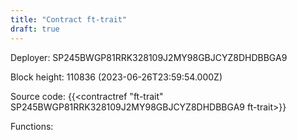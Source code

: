 ```yaml
---
title: "Contract ft-trait"
draft: true
---
```

Deployer: SP245BWGP81RRK328109J2MY98GBJCYZ8DHDBBGA9


 



Block height: 110836 (2023-06-26T23:59:54.000Z)

Source code: {{<contractref "ft-trait" SP245BWGP81RRK328109J2MY98GBJCYZ8DHDBBGA9 ft-trait>}}

Functions:



